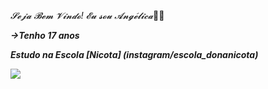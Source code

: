 _𝓢𝓮𝓳𝓪 𝓑𝓮𝓶 𝓥𝓲𝓷𝓭𝓸! 𝓔𝓾 𝓼𝓸𝓾 𝓐𝓷𝓰𝓮́𝓵𝓲𝓬𝓪_💙🌠

**_→Tenho 17 anos_**

**_Estudo na Escola [Nicota] (instagram/escola_donanicota)_**

![](https://media1.tenor.com/m/Nd29ocoxViwAAAAC/melanie-martinez-the-voice.gif)
